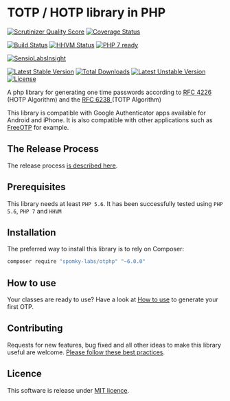 # TOTP / HOTP library in PHP #

[![Scrutinizer Quality Score](https://scrutinizer-ci.com/g/Spomky-Labs/otphp/badges/quality-score.png?s=a184d180414b30764d19b421a12d6cf7e9e5e7c2)](https://scrutinizer-ci.com/g/Spomky-Labs/otphp/)
[![Coverage Status](https://coveralls.io/repos/Spomky-Labs/otphp/badge.svg?branch=master&service=github)](https://coveralls.io/github/Spomky-Labs/otphp?branch=master)

[![Build Status](https://travis-ci.org/Spomky-Labs/otphp.svg?branch=master)](https://travis-ci.org/Spomky-Labs/otphp)
[![HHVM Status](http://hhvm.h4cc.de/badge/Spomky-Labs/otphp.png)](http://hhvm.h4cc.de/package/Spomky-Labs/otphp)
[![PHP 7 ready](http://php7ready.timesplinter.ch/Spomky-Labs/otphp/badge.svg)](https://travis-ci.org/Spomky-Labs/otphp)

[![SensioLabsInsight](https://insight.sensiolabs.com/projects/49e5925d-0dd8-4b89-a215-5eb33b4d96d9/big.png)](https://insight.sensiolabs.com/projects/49e5925d-0dd8-4b89-a215-5eb33b4d96d9)

[![Latest Stable Version](https://poser.pugx.org/spomky-labs/otphp/v/stable.png)](https://packagist.org/packages/spomky-labs/otphp) [![Total Downloads](https://poser.pugx.org/spomky-labs/otphp/downloads.png)](https://packagist.org/packages/spomky-labs/otphp) [![Latest Unstable Version](https://poser.pugx.org/spomky-labs/otphp/v/unstable.png)](https://packagist.org/packages/spomky-labs/otphp) [![License](https://poser.pugx.org/spomky-labs/otphp/license.png)](https://packagist.org/packages/spomky-labs/otphp)

A php library for generating one time passwords according to [ RFC 4226 ](http://tools.ietf.org/html/rfc4226) (HOTP Algorithm) and the [ RFC 6238 ](http://tools.ietf.org/html/rfc6238) (TOTP Algorithm)

This library is compatible with Google Authenticator apps available for Android and iPhone. It is also compatible with other applications such as [FreeOTP](https://play.google.com/store/apps/details?id=org.fedorahosted.freeotp) for example.

## The Release Process

The release process [is described here](doc/Release.md).

## Prerequisites

This library needs at least `PHP 5.6`.
It has been successfully tested using `PHP 5.6`, `PHP 7` and `HHVM`

## Installation

The preferred way to install this library is to rely on Composer:

```sh
composer require "spomky-labs/otphp" "~6.0.0"
```

## How to use

Your classes are ready to use? Have a look at [How to use](doc/Use.md) to generate your first OTP.

## Contributing

Requests for new features, bug fixed and all other ideas to make this library useful are welcome. [Please follow these best practices](doc/Contributing.md).

## Licence

This software is release under [MIT licence](LICENSE).
